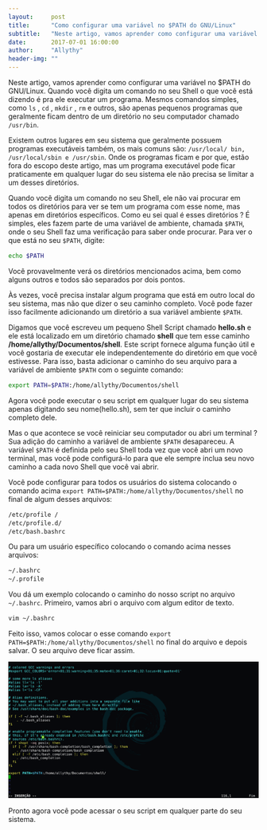 ```yaml
---
layout:     post
title:      "Como configurar uma variável no $PATH do GNU/Linux"
subtitle:   "Neste artigo, vamos aprender como configurar uma variável no PATH do GNU/Linux. "
date:       2017-07-01 16:00:00
author:     "Allythy"
header-img: ""
---
```

Neste artigo, vamos aprender como configurar uma variável no $PATH do GNU/Linux. Quando você digita um comando no seu Shell o que você está dizendo é pra ele executar um programa. Mesmos comandos simples, como `ls` , `cd` , `mkdir` , `rm` e outros, são apenas pequenos programas que geralmente ficam dentro de um diretório no seu computador chamado `/usr/bin`.

Existem outros lugares em seu sistema que geralmente possuem programas executáveis ​​também, os mais comuns são:  `/usr/local/ bin, /usr/local/sbin e /usr/sbin`. Onde os programas ficam e por que, estão fora do escopo deste artigo, mas um programa executável pode ficar praticamente em qualquer lugar do seu sistema ele não precisa se limitar a um desses diretórios.

Quando você digita um comando no seu Shell, ele não vai procurar em todos os diretórios para ver se tem um programa com esse nome, mas apenas em diretórios específicos. Como eu sei qual é esses diretórios ? É simples, eles fazem parte de uma variável de ambiente, chamada `$PATH`, onde o seu Shell faz uma verificação para saber onde procurar. Para ver o que está no seu `$PATH`, digite:

```bash
echo $PATH
```
Você provavelmente verá os diretórios mencionados acima, bem como alguns outros e todos são separados por dois pontos.

Às vezes, você precisa instalar algum programa que está em outro local do seu sistema, mas não que dizer o seu caminho completo. Você pode fazer isso facilmente adicionando um diretório a sua variável ambiente `$PATH`.

Digamos que você escreveu um pequeno Shell Script chamado __hello.sh__ e ele está localizado em um diretório chamado __shell__ que tem esse caminho __/home/allythy/Documentos/shell__. Este script fornece alguma função útil e você gostaria de executar ele independentemente do diretório em que você estivesse. Para isso, basta adicionar o caminho do seu arquivo para a variável de ambiente `$PATH` com o seguinte comando:

```bash
export PATH=$PATH:/home/allythy/Documentos/shell
```

Agora você pode executar o seu script em qualquer lugar do seu sistema apenas digitando seu nome(hello.sh), sem ter que incluir o caminho completo dele.

Mas o que acontece se você reiniciar seu computador ou abri um terminal ? Sua adição do caminho a variável de ambiente `$PATH` desapareceu. A variável `$PATH` é definida pelo seu Shell toda vez que você abri um novo terminal, mas você pode configurá-lo para que ele sempre inclua seu novo caminho a cada novo Shell que você vai abrir.

Você pode configurar para todos os usuários do sistema colocando o comando acima `export PATH=$PATH:/home/allythy/Documentos/shell` no final de algum desses arquivos:

```bash
/etc/profile /
/etc/profile.d/   
/etc/bash.bashrc
```

Ou para um usuário específico colocando o comando acima nesses arquivos:

```bash
~/.bashrc
~/.profile
```

Vou dá um exemplo colocando o caminho do nosso script no arquivo `~/.bashrc`. Primeiro, vamos abri o arquivo com algum editor de texto.

```bash
vim ~/.bashrc
```

Feito isso, vamos colocar o esse comando `export PATH=$PATH:/home/allythy/Documentos/shell` no final do arquivo e depois salvar. O seu arquivo deve ficar assim.

![arquivo ~/.bashrc aperto com o vim](img/vim-bashrc.png)

Pronto agora você pode acessar o seu script em qualquer parte do seu sistema.
